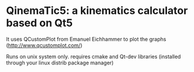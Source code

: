 # QinemaTic5: a kinematics calculator based on Qt5

It uses QCustomPlot from Emanuel Eichhammer to plot the graphs (http://www.qcustomplot.com/)

Runs on unix system only.
requires cmake and Qt-dev libraries (installed through your linux distrib package manager)
